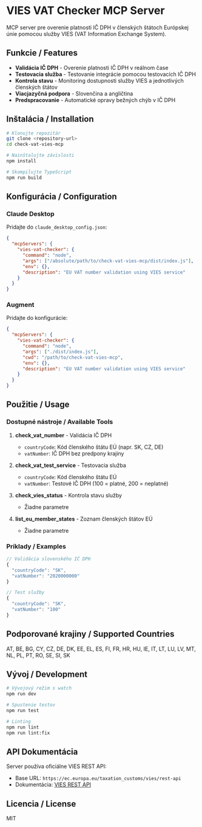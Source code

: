 # VIES VAT Checker MCP Server

MCP server pre overenie platnosti IČ DPH v členských štátoch Európskej únie pomocou služby VIES (VAT Information Exchange System).

## Funkcie / Features

- **Validácia IČ DPH** - Overenie platnosti IČ DPH v reálnom čase
- **Testovacia služba** - Testovanie integrácie pomocou testovacích IČ DPH
- **Kontrola stavu** - Monitoring dostupnosti služby VIES a jednotlivých členských štátov
- **Viacjazyčná podpora** - Slovenčina a angličtina
- **Predspracovanie** - Automatické opravy bežných chýb v IČ DPH

## Inštalácia / Installation

```bash
# Klonujte repozitár
git clone <repository-url>
cd check-vat-vies-mcp

# Nainštalujte závislosti
npm install

# Skompilujte TypeScript
npm run build
```

## Konfigurácia / Configuration

### Claude Desktop

Pridajte do `claude_desktop_config.json`:

```json
{
  "mcpServers": {
    "vies-vat-checker": {
      "command": "node",
      "args": ["/absolute/path/to/check-vat-vies-mcp/dist/index.js"],
      "env": {},
      "description": "EU VAT number validation using VIES service"
    }
  }
}
```

### Augment

Pridajte do konfigurácie:

```json
{
  "mcpServers": {
    "vies-vat-checker": {
      "command": "node",
      "args": ["./dist/index.js"],
      "cwd": "/path/to/check-vat-vies-mcp",
      "env": {},
      "description": "EU VAT number validation using VIES service"
    }
  }
}
```

## Použitie / Usage

### Dostupné nástroje / Available Tools

1. **check_vat_number** - Validácia IČ DPH
   - `countryCode`: Kód členského štátu EÚ (napr. SK, CZ, DE)
   - `vatNumber`: IČ DPH bez predpony krajiny

2. **check_vat_test_service** - Testovacia služba
   - `countryCode`: Kód členského štátu EÚ
   - `vatNumber`: Testové IČ DPH (100 = platné, 200 = neplatné)

3. **check_vies_status** - Kontrola stavu služby
   - Žiadne parametre

4. **list_eu_member_states** - Zoznam členských štátov EÚ
   - Žiadne parametre

### Príklady / Examples

```typescript
// Validácia slovenského IČ DPH
{
  "countryCode": "SK",
  "vatNumber": "2020000000"
}

// Test služby
{
  "countryCode": "SK", 
  "vatNumber": "100"
}
```

## Podporované krajiny / Supported Countries

AT, BE, BG, CY, CZ, DE, DK, EE, EL, ES, FI, FR, HR, HU, IE, IT, LT, LU, LV, MT, NL, PL, PT, RO, SE, SI, SK

## Vývoj / Development

```bash
# Vývojový režim s watch
npm run dev

# Spustenie testov
npm run test

# Linting
npm run lint
npm run lint:fix
```

## API Dokumentácia

Server používa oficiálne VIES REST API:
- Base URL: `https://ec.europa.eu/taxation_customs/vies/rest-api`
- Dokumentácia: [VIES REST API](https://ec.europa.eu/taxation_customs/vies/swagger_publicVAT.yaml)

## Licencia / License

MIT
